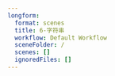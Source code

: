 ```yaml
---
longform:
  format: scenes
  title: 6-字符串
  workflow: Default Workflow
  sceneFolder: /
  scenes: []
  ignoredFiles: []
---
```

